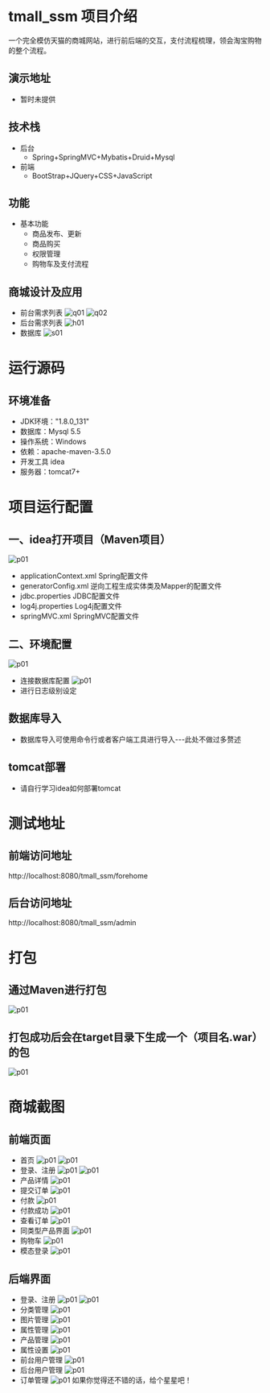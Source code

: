 # tmall_ssm  项目介绍                                                                                                                                                                                                                
一个完全模仿天猫的商城网站，进行前后端的交互，支付流程梳理，领会淘宝购物的整个流程。
## 演示地址
* 暂时未提供
## 技术栈
* 后台
   * Spring+SpringMVC+Mybatis+Druid+Mysql
* 前端
   * BootStrap+JQuery+CSS+JavaScript
## 功能
* 基本功能
   * 商品发布、更新
   * 商品购买
   * 权限管理
   * 购物车及支付流程
## 商城设计及应用
* 前台需求列表
 ![q01](https://github.com/dahanshui/Images/blob/master/tmall_ssm_Images/q01.png)
 ![q02](https://github.com/dahanshui/Images/blob/master/tmall_ssm_Images/q02.png)
* 后台需求列表
 ![h01](https://github.com/dahanshui/Images/blob/master/tmall_ssm_Images/h01.png)
 * 数据库
 ![s01](https://github.com/dahanshui/Images/blob/master/tmall_ssm_Images/s01.png)
# 运行源码
## 环境准备
* JDK环境："1.8.0_131"
* 数据库：Mysql 5.5
* 操作系统：Windows
* 依赖：apache-maven-3.5.0
* 开发工具 idea
* 服务器：tomcat7+
# 项目运行配置
## 一、idea打开项目（Maven项目）
![p01](https://github.com/dahanshui/Images/blob/master/tmall_ssm_Images/p01.png)
* applicationContext.xml Spring配置文件
* generatorConfig.xml 逆向工程生成实体类及Mapper的配置文件
* jdbc.properties JDBC配置文件
* log4j.properties Log4j配置文件
* springMVC.xml SpringMVC配置文件
## 二、环境配置
![p01](https://github.com/dahanshui/Images/blob/master/tmall_ssm_Images/s02.png)
* 连接数据库配置
![p01](https://github.com/dahanshui/Images/blob/master/tmall_ssm_Images/l01.png)
* 进行日志级别设定
## 数据库导入
* 数据库导入可使用命令行或者客户端工具进行导入---此处不做过多赘述
## tomcat部署
* 请自行学习idea如何部署tomcat
# 测试地址
## 前端访问地址
http://localhost:8080/tmall_ssm/forehome
## 后台访问地址
http://localhost:8080/tmall_ssm/admin
# 打包
## 通过Maven进行打包
![p01](https://github.com/dahanshui/Images/blob/master/tmall_ssm_Images/打包01.png)
## 打包成功后会在target目录下生成一个（项目名.war）的包
![p01](https://github.com/dahanshui/Images/blob/master/tmall_ssm_Images/打包02.png)
# 商城截图
## 前端页面
* 首页
![p01](https://github.com/dahanshui/Images/blob/master/tmall_ssm_Images/forehome/首页1.png)
![p01](https://github.com/dahanshui/Images/blob/master/tmall_ssm_Images/forehome/首页2.png)
* 登录、注册
![p01](https://github.com/dahanshui/Images/blob/master/tmall_ssm_Images/forehome/登录.png)
![p01](https://github.com/dahanshui/Images/blob/master/tmall_ssm_Images/forehome/注册.png)
* 产品详情
![p01](https://github.com/dahanshui/Images/blob/master/tmall_ssm_Images/forehome/产品详情.png)
* 提交订单
![p01](https://github.com/dahanshui/Images/blob/master/tmall_ssm_Images/forehome/fore-提交订单.png)
* 付款
![p01](https://github.com/dahanshui/Images/blob/master/tmall_ssm_Images/forehome/支付.png)
* 付款成功
![p01](https://github.com/dahanshui/Images/blob/master/tmall_ssm_Images/forehome/付款成功.png)
* 查看订单
![p01](https://github.com/dahanshui/Images/blob/master/tmall_ssm_Images/forehome/全部订单.png)
* 同类型产品界面
![p01](https://github.com/dahanshui/Images/blob/master/tmall_ssm_Images/forehome/同类型--产品界面.png)
* 购物车
![p01](https://github.com/dahanshui/Images/blob/master/tmall_ssm_Images/forehome/购物车.png)
* 模态登录
![p01](https://github.com/dahanshui/Images/blob/master/tmall_ssm_Images/forehome/模态登录.png)
## 后端界面
* 登录、注册
![p01](https://github.com/dahanshui/Images/blob/master/tmall_ssm_Images/admin/后台登陆.png)
![p01](https://github.com/dahanshui/Images/blob/master/tmall_ssm_Images/admin/后台注册.png)
* 分类管理
![p01](https://github.com/dahanshui/Images/blob/master/tmall_ssm_Images/admin/分类管理.png)
* 图片管理
![p01](https://github.com/dahanshui/Images/blob/master/tmall_ssm_Images/admin/图片管理.png)
* 属性管理
![p01](https://github.com/dahanshui/Images/blob/master/tmall_ssm_Images/admin/属性管理.png)
* 产品管理
![p01](https://github.com/dahanshui/Images/blob/master/tmall_ssm_Images/admin/产品管理.png)
* 属性设置
![p01](https://github.com/dahanshui/Images/blob/master/tmall_ssm_Images/admin/属性设置.png)
* 前台用户管理
![p01](https://github.com/dahanshui/Images/blob/master/tmall_ssm_Images/admin/前台用户管理.png)
* 后台用户管理
![p01](https://github.com/dahanshui/Images/blob/master/tmall_ssm_Images/admin/后台用户管理.png)
* 订单管理
![p01](https://github.com/dahanshui/Images/blob/master/tmall_ssm_Images/admin/订单管理.png)
如果你觉得还不错的话，给个星星吧！

















